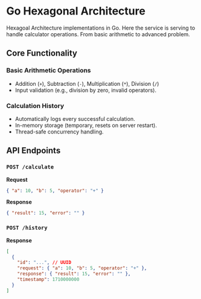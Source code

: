 # Go Hexagonal Architecture

Hexagoal Architecture implementations in Go. Here the service is serving to handle calculator operations. From basic arithmetic to advanced problem.

## Core Functionality

### Basic Arithmetic Operations

- Addition (`+`), Subtraction (`-`), Multiplication (`*`), Division (`/`)
- Input validation (e.g., division by zero, invalid operators).

### Calculation History

- Automatically logs every successful calculation.
- In-memory storage (temporary, resets on server restart).
- Thread-safe concurrency handling.

## API Endpoints

### `POST /calculate`

**Request**

```json
{ "a": 10, "b": 5, "operator": "+" }
```

**Response**

```json
{ "result": 15, "error": "" }
```

### `POST /history`

**Response**

```json
[
  {
    "id": "...", // UUID
    "request": { "a": 10, "b": 5, "operator": "+" },
    "response": { "result": 15, "error": "" },
    "timestamp": 1710000000
  }
]
```
